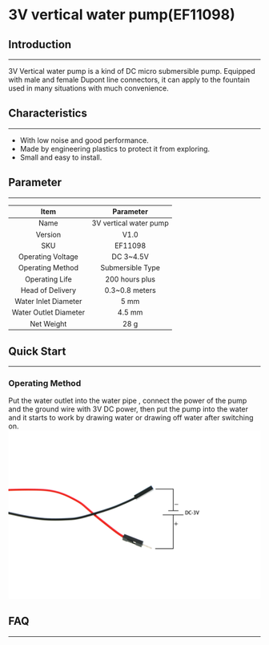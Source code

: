 # 3V vertical water pump(EF11098)

## Introduction
---
3V Vertical water pump is a kind of DC micro submersible pump. Equipped with male and female  Dupont line connectors, it can apply to the fountain used in many situations with much convenience. 

## Characteristics 
---
- With low noise and good performance.
- Made by engineering plastics to protect it from exploring.
- Small and easy to install.

## Parameter
---

Item | Parameter 
:-: | :-: 
Name| 3V vertical water pump
Version|V1.0
SKU|EF11098
Operating Voltage|DC 3~4.5V
Operating Method|Submersible Type
Operating Life|200 hours plus
Head of Delivery|0.3~0.8 meters
Water Inlet Diameter|5 mm
Water Outlet Diameter|4.5 mm
Net Weight|28 g

## Quick Start  
---

### Operating Method 

Put the water outlet into the water pipe , connect the power of the pump and the ground wire with 3V DC power, then put the pump into the water and it starts to work by drawing water or drawing off water after switching on. 
![](./images/KzORYOY.png)

## FAQ
---
